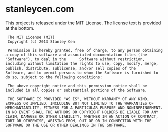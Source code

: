 stanleycen.com
==============

This project is released under the MIT License. The license text is provided at the bottom.


     The MIT License (MIT)
     Copyright (c) 2013 Stanley Cen
      
     Permission is hereby granted, free of charge, to any person obtaining a copy of this software and associated documentation files (the "Software"), to deal in the      Software without restriction, including without limitation the rights to use, copy, modify, merge, publish, distribute, sublicense, and/or sell copies of the      Software, and to permit persons to whom the Software is furnished to do so, subject to the following conditions:
      
     The above copyright notice and this permission notice shall be included in all copies or substantial portions of the Software.
      
     THE SOFTWARE IS PROVIDED "AS IS", WITHOUT WARRANTY OF ANY KIND, EXPRESS OR IMPLIED, INCLUDING BUT NOT LIMITED TO THE WARRANTIES OF MERCHANTABILITY, FITNESS FOR A PARTICULAR PURPOSE AND NONINFRINGEMENT. IN NO EVENT SHALL THE AUTHORS OR COPYRIGHT HOLDERS BE LIABLE FOR ANY CLAIM, DAMAGES OR OTHER LIABILITY, WHETHER IN AN ACTION OF CONTRACT, TORT OR OTHERWISE, ARISING FROM, OUT OF OR IN CONNECTION WITH THE SOFTWARE OR THE USE OR OTHER DEALINGS IN THE SOFTWARE.
